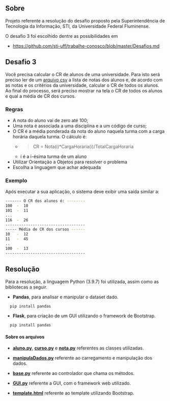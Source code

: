 ## Sobre
Projeto referente a resolução do desafio proposto pela Superintendência de Tecnologia da Informação, STI, da Universidade Federal Fluminense.

O desafio 3 foi escolhido dentre as possibilidades em
* https://github.com/sti-uff/trabalhe-conosco/blob/master/Desafios.md

## Desafio 3

Você precisa calcular o CR de alunos de uma universidade. Para isto será preciso ler de um [arquivo csv](dataset/notas.csv) a lista de notas dos alunos e, de acordo com as notas e os critérios da universidade, calcular o CR de todos os alunos. Ao final do processo, será preciso mostrar na tela o CR de todos os alunos e qual a média de CR dos cursos.

### Regras
* A nota do aluno vai de zero até 100;
* Uma nota é associada a uma disciplina e a um código de curso;
* O CR é a média ponderada da nota do aluno naquela turma com a carga horária daquela turma. O cálculo é:
  * > CR = Nota(i)*CargaHoraria(i)/TotalCargaHoraria 
  * i é a i-ésima turma de um aluno
* Utilizar Orientação a Objetos para resolver o problema
* Escolha a linguagem que achar adequada

### Exemplo
Após executar a sua aplicação, o sistema deve exibir uma saída similar a:

```bash
------- O CR dos alunos é: --------
100  -  10 
101  -  11
...
116  -  26
-----------------------------------
----- Média de CR dos cursos ------
10   -  12
11   -  45
..
100  -  13
-----------------------------------
```

## Resolução
Para a resolução, a linguagem Python (3.9.7) foi utilizada, assim como as bibliotecas a seguir.

* **Pandas**, para analisar e manipular o dataset dado.
```bash 
  pip install pandas
```
* **Flask**, para criação de um GUI utilizando o framework de Bootstrap.
```bash 
  pip install pandas
```

#### Sobre os arquivos

* **[aluno.py](classes/aluno.py)**, **[curso.py](classes/curso.py)** e **[nota.py](classes/nota.py)** referentes as classes utilizadas.

* **[manipulaDados.py](manipulaDados.py)** referente ao carregamento e manipulação dos dados.

* **[base.py](base.py)** referente ao controlador que chama os métodos.

* **[GUI.py](GUI.py)** referente a GUI, com o framework web utilizado.

* **[template.html](templates/template.html)** referente ao template utilizando Bootstrap.